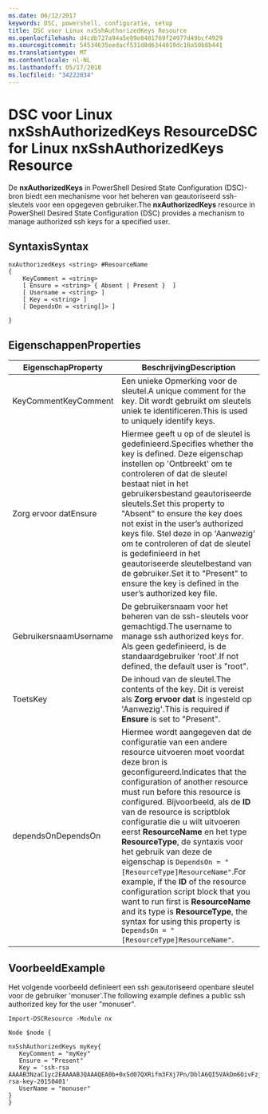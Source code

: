 ```yaml
---
ms.date: 06/12/2017
keywords: DSC, powershell, configuratie, setup
title: DSC voor Linux nxSshAuthorizedKeys Resource
ms.openlocfilehash: d4cdb727a94a5e89e8401769f24977d49bcf4929
ms.sourcegitcommit: 54534635eedacf531d8d6344019dc16a50b8b441
ms.translationtype: MT
ms.contentlocale: nl-NL
ms.lasthandoff: 05/17/2018
ms.locfileid: "34222034"
---
```

# <a name="dsc-for-linux-nxsshauthorizedkeys-resource"></a><span data-ttu-id="d53aa-103">DSC voor Linux nxSshAuthorizedKeys Resource</span><span class="sxs-lookup"><span data-stu-id="d53aa-103">DSC for Linux nxSshAuthorizedKeys Resource</span></span>

<span data-ttu-id="d53aa-104">De **nxAuthorizedKeys** in PowerShell Desired State Configuration (DSC)-bron biedt een mechanisme voor het beheren van geautoriseerd ssh-sleutels voor een opgegeven gebruiker.</span><span class="sxs-lookup"><span data-stu-id="d53aa-104">The **nxAuthorizedKeys** resource in PowerShell Desired State Configuration (DSC) provides a mechanism to manage authorized ssh keys for a specified user.</span></span>

## <a name="syntax"></a><span data-ttu-id="d53aa-105">Syntaxis</span><span class="sxs-lookup"><span data-stu-id="d53aa-105">Syntax</span></span>

```
nxAuthorizedKeys <string> #ResourceName
{
    KeyComment = <string>
    [ Ensure = <string> { Absent | Present }  ]
    [ Username = <string> ]
    [ Key = <string> ]
    [ DependsOn = <string[]> ]

}
```

## <a name="properties"></a><span data-ttu-id="d53aa-106">Eigenschappen</span><span class="sxs-lookup"><span data-stu-id="d53aa-106">Properties</span></span>

|  <span data-ttu-id="d53aa-107">Eigenschap</span><span class="sxs-lookup"><span data-stu-id="d53aa-107">Property</span></span> |  <span data-ttu-id="d53aa-108">Beschrijving</span><span class="sxs-lookup"><span data-stu-id="d53aa-108">Description</span></span> |
|---|---|
| <span data-ttu-id="d53aa-109">KeyComment</span><span class="sxs-lookup"><span data-stu-id="d53aa-109">KeyComment</span></span>| <span data-ttu-id="d53aa-110">Een unieke Opmerking voor de sleutel.</span><span class="sxs-lookup"><span data-stu-id="d53aa-110">A unique comment for the key.</span></span> <span data-ttu-id="d53aa-111">Dit wordt gebruikt om sleutels uniek te identificeren.</span><span class="sxs-lookup"><span data-stu-id="d53aa-111">This is used to uniquely identify keys.</span></span>|
| <span data-ttu-id="d53aa-112">Zorg ervoor dat</span><span class="sxs-lookup"><span data-stu-id="d53aa-112">Ensure</span></span>| <span data-ttu-id="d53aa-113">Hiermee geeft u op of de sleutel is gedefinieerd.</span><span class="sxs-lookup"><span data-stu-id="d53aa-113">Specifies whether the key is defined.</span></span> <span data-ttu-id="d53aa-114">Deze eigenschap instellen op 'Ontbreekt' om te controleren of dat de sleutel bestaat niet in het gebruikersbestand geautoriseerde sleutels.</span><span class="sxs-lookup"><span data-stu-id="d53aa-114">Set this property to "Absent" to ensure the key does not exist in the user’s authorized keys file.</span></span> <span data-ttu-id="d53aa-115">Stel deze in op 'Aanwezig' om te controleren of dat de sleutel is gedefinieerd in het geautoriseerde sleutelbestand van de gebruiker.</span><span class="sxs-lookup"><span data-stu-id="d53aa-115">Set it to "Present" to ensure the key is defined in the user’s authorized key file.</span></span>|
| <span data-ttu-id="d53aa-116">Gebruikersnaam</span><span class="sxs-lookup"><span data-stu-id="d53aa-116">Username</span></span>| <span data-ttu-id="d53aa-117">De gebruikersnaam voor het beheren van de ssh-sleutels voor gemachtigd.</span><span class="sxs-lookup"><span data-stu-id="d53aa-117">The username to manage ssh authorized keys for.</span></span> <span data-ttu-id="d53aa-118">Als geen gedefinieerd, is de standaardgebruiker 'root'.</span><span class="sxs-lookup"><span data-stu-id="d53aa-118">If not defined, the default user is "root".</span></span>|
| <span data-ttu-id="d53aa-119">Toets</span><span class="sxs-lookup"><span data-stu-id="d53aa-119">Key</span></span>| <span data-ttu-id="d53aa-120">De inhoud van de sleutel.</span><span class="sxs-lookup"><span data-stu-id="d53aa-120">The contents of the key.</span></span> <span data-ttu-id="d53aa-121">Dit is vereist als **Zorg ervoor dat** is ingesteld op 'Aanwezig'.</span><span class="sxs-lookup"><span data-stu-id="d53aa-121">This is required if **Ensure** is set to "Present".</span></span>|
| <span data-ttu-id="d53aa-122">dependsOn</span><span class="sxs-lookup"><span data-stu-id="d53aa-122">DependsOn</span></span> | <span data-ttu-id="d53aa-123">Hiermee wordt aangegeven dat de configuratie van een andere resource uitvoeren moet voordat deze bron is geconfigureerd.</span><span class="sxs-lookup"><span data-stu-id="d53aa-123">Indicates that the configuration of another resource must run before this resource is configured.</span></span> <span data-ttu-id="d53aa-124">Bijvoorbeeld, als de **ID** van de resource is scriptblok configuratie die u wilt uitvoeren eerst **ResourceName** en het type **ResourceType**, de syntaxis voor het gebruik van deze de eigenschap is `DependsOn = "[ResourceType]ResourceName"`.</span><span class="sxs-lookup"><span data-stu-id="d53aa-124">For example, if the **ID** of the resource configuration script block that you want to run first is **ResourceName** and its type is **ResourceType**, the syntax for using this property is `DependsOn = "[ResourceType]ResourceName"`.</span></span>|

## <a name="example"></a><span data-ttu-id="d53aa-125">Voorbeeld</span><span class="sxs-lookup"><span data-stu-id="d53aa-125">Example</span></span>

<span data-ttu-id="d53aa-126">Het volgende voorbeeld definieert een ssh geautoriseerd openbare sleutel voor de gebruiker 'monuser'.</span><span class="sxs-lookup"><span data-stu-id="d53aa-126">The following example defines a public ssh authorized key for the user "monuser".</span></span>

```
Import-DSCResource -Module nx

Node $node {

nxSshAuthorizedKeys myKey{
   KeyComment = "myKey"
   Ensure = "Present"
   Key = 'ssh-rsa AAAAB3NzaC1yc2EAAAABJQAAAQEA0b+0xSd07QXRifm3FXj7Pn/DblA6QI5VAkDm6OivFzj3U6qGD1VJ6AAxWPCyMl/qhtpRtxZJDu/TxD8AyZNgc8aN2CljN1hOMbBRvH2q5QPf/nCnnJRaGsrxIqZjyZdYo9ZEEzjZUuMDM5HI1LA9B99k/K6PK2Bc1NLivpu7nbtVG2tLOQs+GefsnHuetsRMwo/+c3LtwYm9M0XfkGjYVCLO4CoFuSQpvX6AB3TedUy6NZ0iuxC0kRGg1rIQTwSRcw+McLhslF0drs33fw6tYdzlLBnnzimShMuiDWiT37WqCRovRGYrGCaEFGTG2e0CN8Co8nryXkyWc6NSDNpMzw== rsa-key-20150401'
   UserName = "monuser"
}
}
```